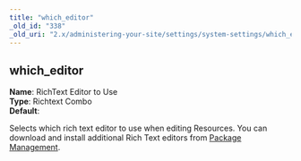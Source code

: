 ```yaml
---
title: "which_editor"
_old_id: "338"
_old_uri: "2.x/administering-your-site/settings/system-settings/which_editor"
---
```


which\_editor
-------------

**Name**: RichText Editor to Use   
**Type**: Richtext Combo   
**Default**:

Selects which rich text editor to use when editing Resources. You can download and install additional Rich Text editors from [Package Management](developing-in-modx/advanced-development/package-management "Package Management").